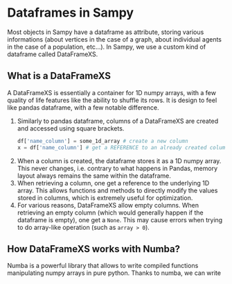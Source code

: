 # Dataframes in Sampy

Most objects in Sampy have a dataframe as attribute, storing various informations (about vertices in the case of a graph, about individual agents in the case of a population, etc...). In Sampy, we use a custom kind of dataframe called DataFrameXS.

## What is a DataFrameXS

A DataFrameXS is essentially a container for 1D numpy arrays, with a few quality of life features like the ability to shuffle its rows. It is design to feel like pandas dataframe, with a few notable difference.

1. Similarly to pandas dataframe, columns of a DataFrameXS are created and accessed using square brackets.
    ```python
    df['name_column'] = some_1d_array # create a new column
    x = df['name_column'] # get a REFERENCE to an already created column
    ```
2. When a column is created, the dataframe stores it as a 1D numpy array. This never changes, i.e. contrary to what happens in Pandas, memory layout always remains the same within the dataframe.
3. When retrieving a column, one get a reference to the underlying 1D array. This allows functions and methods to directly modify the values stored in columns, which is extremely useful for optimization. 
4. For various reasons, DataFrameXS allow empty columns. When retrieving an empty column (which would generally happen if the dataframe is empty), one get a `None`. This may cause errors when trying to do array-like operation (such as `array > 0`). 

## How DataFrameXS works with Numba?

Numba is a powerful library that allows to write compiled functions manipulating numpy arrays in pure python. Thanks to numba, we can write   
